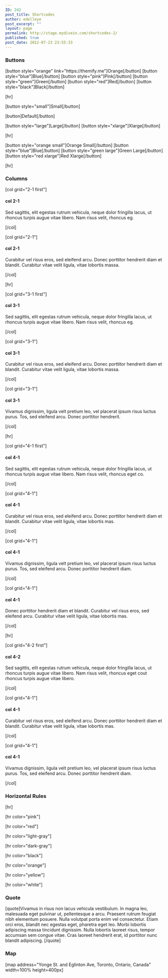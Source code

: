 ```yaml
---
ID: 242
post_title: Shortcodes
author: edelleye
post_excerpt: ""
layout: page
permalink: http://stage.mydivein.com/shortcodes-2/
published: true
post_date: 2012-07-23 23:55:33
---
```

<h3>Buttons</h3>
[button style="orange" link="https://themify.me"]Orange[/button] [button style="blue"]Blue[/button] [button style="pink"]Pink[/button] [button style="green"]Green[/button] [button style="red"]Red[/button] [button style="black"]Black[/button]

[hr]

[button style="small"]Small[/button]

[button]Default[/button]

[button style="large"]Large[/button] [button style="xlarge"]Xlarge[/button]

[hr]

[button style="orange small"]Orange Small[/button] [button style="blue"]Blue[/button] [button style="green large"]Green Large[/button] [button style="red xlarge"]Red Xlarge[/button]

[hr]
<h3>Columns</h3>
[col grid="2-1 first"]
<h4>col 2-1</h4>
Sed sagittis, elit egestas rutrum vehicula, neque dolor fringilla lacus, ut rhoncus turpis augue vitae libero. Nam risus velit, rhoncus eg.

[/col]

[col grid="2-1"]
<h4>col 2-1</h4>
Curabitur vel risus eros, sed eleifend arcu. Donec porttitor hendrerit diam et blandit. Curabitur vitae velit ligula, vitae lobortis massa.

[/col]

[hr]

[col grid="3-1 first"]
<h4>col 3-1</h4>
Sed sagittis, elit egestas rutrum vehicula, neque dolor fringilla lacus, ut rhoncus turpis augue vitae libero. Nam risus velit, rhoncus eg.

[/col]

[col grid="3-1"]
<h4>col 3-1</h4>
Curabitur vel risus eros, sed eleifend arcu. Donec porttitor hendrerit diam et blandit. Curabitur vitae velit ligula, vitae lobortis massa.

[/col]

[col grid="3-1"]
<h4>col 3-1</h4>
Vivamus dignissim, ligula velt pretium leo, vel placerat ipsum risus luctus purus. Tos, sed eleifend arcu. Donec porttitor hendrerit.

[/col]

[hr]

[col grid="4-1 first"]
<h4>col 4-1</h4>
Sed sagittis, elit egestas rutrum vehicula, neque dolor fringilla lacus, ut rhoncus turpis augue vitae libero. Nam risus velit, rhoncus eget co.

[/col]

[col grid="4-1"]
<h4>col 4-1</h4>
Curabitur vel risus eros, sed eleifend arcu. Donec porttitor hendrerit diam et blandit. Curabitur vitae velit ligula, vitae lobortis mas.

[/col]

[col grid="4-1"]
<h4>col 4-1</h4>
Vivamus dignissim, ligula velt pretium leo, vel placerat ipsum risus luctus purus. Tos, sed eleifend arcu. Donec porttitor hendrerit diam.

[/col]

[col grid="4-1"]
<h4>col 4-1</h4>
Donec porttitor hendrerit diam et blandit. Curabitur vel risus eros, sed eleifend arcu. Curabitur vitae velit ligula, vitae lobortis mas.

[/col]

[hr]

[col grid="4-2 first"]
<h4>col 4-2</h4>
Sed sagittis, elit egestas rutrum vehicula, neque dolor fringilla lacus, ut rhoncus turpis augue vitae libero. Nam risus velit, rhoncus eget cout rhoncus turpis augue vitae libero.

[/col]

[col grid="4-1"]
<h4>col 4-1</h4>
Curabitur vel risus eros, sed eleifend arcu. Donec porttitor hendrerit diam et blandit. Curabitur vitae velit ligula, vitae lobortis mas.

[/col]

[col grid="4-1"]
<h4>col 4-1</h4>
Vivamus dignissim, ligula velt pretium leo, vel placerat ipsum risus luctus purus. Tos, sed eleifend arcu. Donec porttitor hendrerit diam.

[/col]
<h3>Horizontal Rules</h3>
[hr]

[hr color="pink"]

[hr color="red"]

[hr color="light-gray"]

[hr color="dark-gray"]

[hr color="black"]

[hr color="orange"]

[hr color="yellow"]

[hr color="white"]
<h3>Quote</h3>
[quote]Vivamus in risus non lacus vehicula vestibulum. In magna leo, malesuada eget pulvinar ut, pellentesque a arcu. Praesent rutrum feugiat nibh elementum posuere. Nulla volutpat porta enim vel consectetur. Etiam orci eros, blandit nec egestas eget, pharetra eget leo. Morbi lobortis adipiscing massa tincidunt dignissim. Nulla lobortis laoreet risus, tempor accumsan sem congue vitae. Cras laoreet hendrerit erat, id porttitor nunc blandit adipiscing. [/quote]
<h3>Map</h3>
[map address="Yonge St. and Eglinton Ave, Toronto, Ontario, Canada" width=100% height=400px]